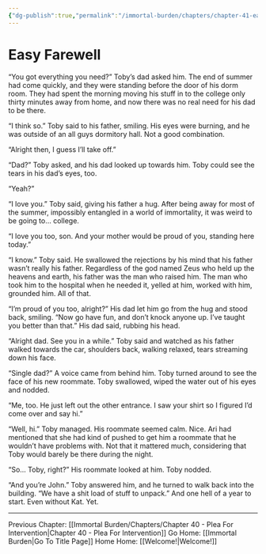 ```yaml
---
{"dg-publish":true,"permalink":"/immortal-burden/chapters/chapter-41-easy-farewell/"}
---
```


# Easy Farewell
“You got everything you need?” Toby’s dad asked him. The end of summer had come quickly, and they were standing before the door of his dorm room. They had spent the morning moving his stuff in to the college only thirty minutes away from home, and now there was no real need for his dad to be there.

“I think so.” Toby said to his father, smiling. His eyes were burning, and he was outside of an all guys dormitory hall. Not a good combination.

“Alright then, I guess I’ll take off.”

“Dad?” Toby asked, and his dad looked up towards him. Toby could see the tears in his dad’s eyes, too.

“Yeah?”

“I love you.” Toby said, giving his father a hug. After being away for most of the summer, impossibly entangled in a world of immortality, it was weird to be going to... college.

“I love you too, son. And your mother would be proud of you, standing here today.”

“I know.” Toby said. He swallowed the rejections by his mind that his father wasn’t really his father. Regardless of the god named Zeus who held up the heavens and earth, his father was the man who raised him. The man who took him to the hospital when he needed it, yelled at him, worked with him, grounded him. All of that.

“I’m proud of you too, alright?” His dad let him go from the hug and stood back, smiling. “Now go have fun, and don’t knock anyone up. I’ve taught you better than that.” His dad said, rubbing his head.

“Alright dad. See you in a while.” Toby said and watched as his father walked towards the car, shoulders back, walking relaxed, tears streaming down his face.

“Single dad?” A voice came from behind him. Toby turned around to see the face of his new roommate. Toby swallowed, wiped the water out of his eyes and nodded.

“Me, too. He just left out the other entrance. I saw your shirt so I figured I’d come over and say hi.”

“Well, hi.” Toby managed. His roommate seemed calm. Nice. Ari had mentioned that she had kind of pushed to get him a roommate that he wouldn’t have problems with. Not that it mattered much, considering that Toby would barely be there during the night.

“So... Toby, right?” His roommate looked at him. Toby nodded.

“And you’re John.” Toby answered him, and he turned to walk back into the building. “We have a shit load of stuff to unpack.” And one hell of a year to start. Even without Kat. Yet.

---
Previous Chapter: [[Immortal Burden/Chapters/Chapter 40 - Plea For Intervention\|Chapter 40 - Plea For Intervention]]
Go Home: [[Immortal Burden\|Go To Title Page]]
Home Home: [[Welcome!\|Welcome!]]
  